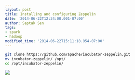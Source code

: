 ```yaml
---
layout: post
title: Installing and configuring Zeppelin
date: '2014-06-22T12:34:00.001-07:00'
author: Saptak Sen
tags:
- spark
- hadoop
modified_time: '2014-06-22T15:11:18.054-07:00'
---
```

```bash
git clone https://github.com/apache/incubator-zeppelin.git
mv incubator-zeppelin/ /opt/
cd /opt/incubator-zeppelin/
```

![](https://www.dropbox.com/s/m20eyttnj4k78cu/Screenshot%202015-06-12%2018.01.39.png?dl=1)
